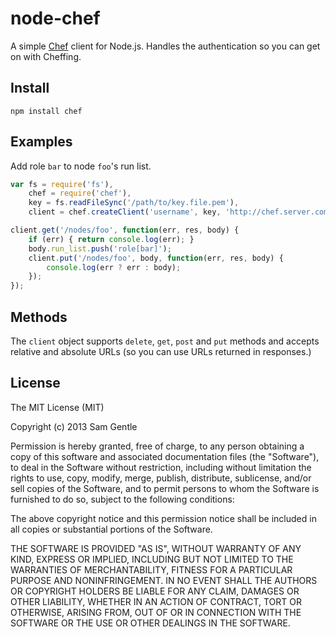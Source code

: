 # node-chef

A simple [Chef](http://www.opscode.com/chef/) client for Node.js. Handles the
authentication so you can get on with Cheffing.

## Install

    npm install chef

## Examples

Add role `bar` to node `foo`'s run list.

```javascript
var fs = require('fs'),
    chef = require('chef'),
    key = fs.readFileSync('/path/to/key.file.pem'),
    client = chef.createClient('username', key, 'http://chef.server.com:4000');

client.get('/nodes/foo', function(err, res, body) {
    if (err) { return console.log(err); }
    body.run_list.push('role[bar]');
    client.put('/nodes/foo', body, function(err, res, body) {
        console.log(err ? err : body);
    });
});
```

## Methods

The `client` object supports `delete`, `get`, `post` and `put` methods
and accepts relative and absolute URLs (so you can use URLs returned in
responses.)

## License

The MIT License (MIT)

Copyright (c) 2013 Sam Gentle

Permission is hereby granted, free of charge, to any person obtaining a copy
of this software and associated documentation files (the "Software"), to deal
in the Software without restriction, including without limitation the rights
to use, copy, modify, merge, publish, distribute, sublicense, and/or sell
copies of the Software, and to permit persons to whom the Software is
furnished to do so, subject to the following conditions:

The above copyright notice and this permission notice shall be included in
all copies or substantial portions of the Software.

THE SOFTWARE IS PROVIDED "AS IS", WITHOUT WARRANTY OF ANY KIND, EXPRESS OR
IMPLIED, INCLUDING BUT NOT LIMITED TO THE WARRANTIES OF MERCHANTABILITY,
FITNESS FOR A PARTICULAR PURPOSE AND NONINFRINGEMENT. IN NO EVENT SHALL THE
AUTHORS OR COPYRIGHT HOLDERS BE LIABLE FOR ANY CLAIM, DAMAGES OR OTHER
LIABILITY, WHETHER IN AN ACTION OF CONTRACT, TORT OR OTHERWISE, ARISING FROM,
OUT OF OR IN CONNECTION WITH THE SOFTWARE OR THE USE OR OTHER DEALINGS IN
THE SOFTWARE.

